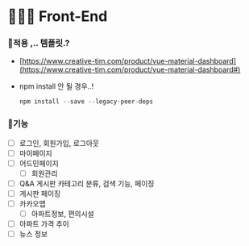 # **👩🏻‍💻** Front-End

### 📌적용 ,.. 템플릿.?

- [https://www.creative-tim.com/product/vue-material-dashboard](https://www.creative-tim.com/product/vue-material-dashboard#)
- npm install 안 될 경우..!
    
    ```jsx
    npm install --save --legacy-peer-deps
    ```
    

### 📌기능

- [ ]  로그인, 회원가입, 로그아웃
- [ ]  마이페이지
- [ ]  어드민페이지
    - [ ]  회원관리
- [ ]  Q&A 게시판 카테고리 분류, 검색 기능, 페이징
- [ ]  게시판 페이징
- [ ]  카카오맵
    - [ ]  아파트정보, 편의시설
- [ ]  아파트 가격 추이
- [ ]  뉴스 정보
